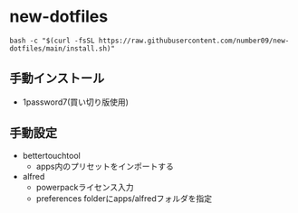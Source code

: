 # new-dotfiles

```
bash -c "$(curl -fsSL https://raw.githubusercontent.com/number09/new-dotfiles/main/install.sh)"
```


## 手動インストール
- 1password7(買い切り版使用)


## 手動設定
- bettertouchtool
    - apps内のプリセットをインポートする
- alfred
    - powerpackライセンス入力
    - preferences folderにapps/alfredフォルダを指定
